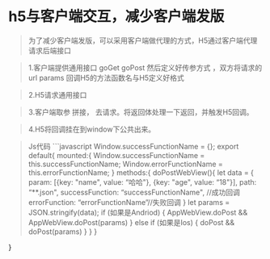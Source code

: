 # h5与客户端交互，减少客户端发版

>为了减少客户端发版，可以采用客户端做代理的方式，H5通过客户端代理请求后端接口

>1.客户端提供通用接口 goGet goPost 然后定义好传参方式 ，双方将请求的url params 回调H5的方法函数名与H5定义好格式

>2.H5请求通用接口

>3.客户端取参 拼接， 去请求。将返回体处理一下返回，并触发H5回调。

>4.H5将回调挂在到window下公共出来。

>Js代码
    ```javascript
Window.successFunctionName = {};
export default{
    mounted:{
        Window.successFunctionName = this.successFunctionName;
Window.errorFunctionName = this.errorFunctionName;
}
methods:{
    doPostWebView(){
        let data = {
            param: [{key: "name", value: “哈哈"}, {key: "age", value: “18"}],
        path: “**.json",
        successFunction: “successFunctionName", //成功回调
        errorFunction: “errorFunctionName”//失败回调
    }
        let params = JSON.stringify(data);
        if (如果是Andriod) {
            AppWebView.doPost && AppWebView.doPost(params)
        } else if (如果是Ios) {
            doPost && doPost(params)
        }
    }
}

}
```